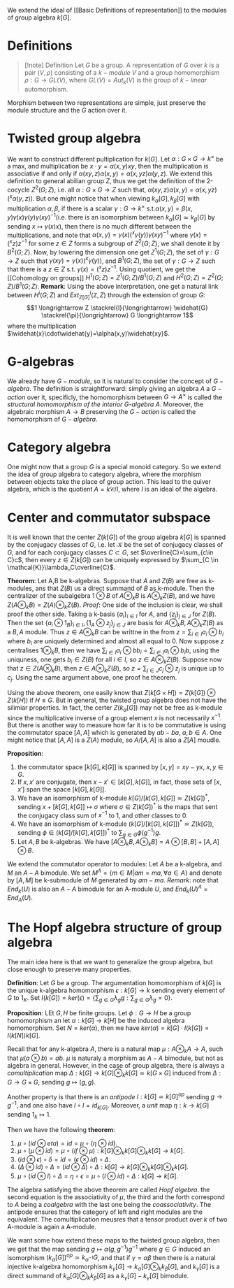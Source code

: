 We extend the ideal of [[Basic Definitions of representation]] to the modules of group algebra $k[G]$.

# Definitions
>[!note] Definition
>Let $G$ be a group. A representation of $G$ over $k$ is a pair $(V,\rho)$ consisting of a $k-module$ $V$ and a group homomorphism $\rho:G \rightarrow GL(V)$, where $GL(V)=Aut_k(V)$ is the group of $k-linear$ automorphism.

Morphism between two representations are simple, just preserve the module structure and the $G$ action over it.

# Twisted group algebra
We want to construct different pultiplication for $k[G]$. Let $\alpha:G \times G \rightarrow k^\times$ be a max, and multiplication be $x \cdot y=\alpha(x,y) xy$, then the multiplication is associative if and only if $\alpha(xy,z)\alpha(x,y)=\alpha(x,yz)\alpha(y,z)$. We extend this definition to general abilian group $Z$, thus we get the definition of the 2-cocycle $Z^2(G;Z)$, i.e. all $\alpha:G \times G \rightarrow Z$ such that, $\alpha(xy,z)\alpha(x,y)=\alpha(x,yz)(^x\alpha(y,z))$. But one might notice that when viewing $k_\alpha[G],k_\beta[G]$ with multiplication $\alpha,\beta$, if there is a scalar $\gamma:G \rightarrow k^\times$ s.t.$\alpha(x,y)=\beta(x,y)\gamma(x)\gamma(y)\gamma(xy)^{-1}$(i.e. there is an isomorphism between $k_\alpha[G] \simeq k_\beta[G]$ by sending $x \mapsto \gamma(x)x$), then there is no much different between the multiplications, and note that $\alpha(x,y)=\gamma(x)(^x\gamma(y))\gamma(xy)^{-1}$ where $\gamma(x)=(^xz)z^{-1}$ for some $z \in Z$ forms a subgroup of $Z^2(G;Z)$, we shall denote it by $B^2(G;Z)$. Now, by lowering the dimension one get $Z^1(G;Z)$, the set of $\gamma:G \rightarrow Z$ such that $\gamma(xy)=\gamma(x)(^x\gamma(y))$, and $B^1(G;Z)$, the set of $\gamma:G \rightarrow Z$ such that there is a $z \in Z$ s.t. $\gamma(x)=(^xz)z^{-1}$. Using quotient, we get the [[Cohomology on groups]] $H^1(G;Z)=Z^1(G;Z)/B^1(G;Z)$ and $H^2(G;Z)=Z^2(G;Z)/B^1(G;Z)$.
**Remark**: Using the above interpretation, one get a natural link between $H^i(G;Z)$ and $Ext_{\mathbb{Z}[G]}^i(\mathbb{Z},Z)$ through the extension of group $G$:
$$1 \longrightarrow Z \stackrel{l}{\longrightarrow} \widehat{G} \stackrel{\pi}{\longrightarrow} G \longrightarrow 1$$
where the multiplication $\widehat{x}\cdot\widehat{y}=\alpha(x,y)\widehat{xy}$.

# G-algebras
We already have $G-module$, so it is natural to consider the concept of $G-algebra$. The definition is straightforward: simply giving an algebra $A$ a $G-action$ over it, specificly, the homomorphism between $G \rightarrow A^\times$ is called the *structural homomorphism of the interior G-algebra A*. Moreover, the algebraic morphism $A \rightarrow B$ preserving the $G-action$ is called the homomorphism of $G-algebra$. 

# Category algebra
One might now that a group $G$ is a special monoid category. So we extend the idea of group algebra to category algebra, where the morphism between objects take the place of group action. This lead to the quiver algebra, which is the quotient $A=k\mathcal{C}/I$, where $I$ is an ideal of the algebra. 

# Center and commutator subspace
It is well known that the center $Z(k[G])$ of the group algebra $k[G]$ is spanned by the conjugacy classes of $G$, i.e. let $\mathcal{K}$ be the set of conjugacy classes of $G$, and for each conjugacy classes $C \subset G$, set $\overline{C}=\sum_{c\in C}c$, then every $z \in Z(k[G])$ can be uniquely expressed by $\sum_{C \in \mathcal{K}}\lambda_C\overline{C}$. 

**Theorem**: 
Let A,B be k-algebras. Suppose that $A$ and $Z(B)$ are free as k-modules, ans that $Z(B)$ us a direct summand of $B$ as k-module. Then the centralizer of the subalgebra $1 \otimes B$ of $A \otimes_k B$ is $A \otimes_k Z(B)$, and we have $Z(A \otimes_k B)= Z(A) \otimes_k Z(B)$.
*Proof*: 
One side of the inclusion is clear, we shall proof the other side. Taking a k-basis $\{a_i\}_{i \in I}$ for $A$, and $\{z_j\}_{j \in J}$ for $Z(B)$. Then the set $\{a_i \otimes 1_B\}_{i \in I},\{1_A \otimes z_j\}_{j \in J}$ are basis for $A \otimes_k B,A \otimes_k Z(B)$ as a $B,A$ module. Thus $z \in A \otimes_k B$ can be writtne in the from $z=\sum_{i \in I}a_i \otimes b_i$ where $b_i$ are uniquely determined and almost all equal to 0. Now suppose $z$ centralises $1 \otimes_k B$, then we have $\sum_{i \in I}a_i \otimes bb_i=\sum_{i \in I}a_i \otimes b_ib$, using the uniquness, one gets $b_i \in Z(B)$ for all $i \in I$, so $z \in A \otimes_k Z(B)$. Suppose now that $z \in Z(A \otimes_k B)$, then $z \in A \otimes_k Z(B)$, so $z=\sum_{j \in J}c_j \otimes z_j$ is unique up to $c_j$. Using the same argument above, one proof he theorem.

Using the above theorem, one easily know that $Z(k[G \times H])=Z(k[G]) \otimes Z(k[H])$ if $H \leq G$. But in general, the twisted group algebra does not have the silimiar properties. In fact, the certer $Z(k_{\alpha}[G])$ may not be free as k-module since the multiplicative inverse of a group element $x$ is not necessarily $x^{-1}$. But there is another way to measure how far it is to be commutative is using the commutator space $[A,A]$ which is generated by $ab-ba$, $a,b \in A$. One might notice that $[A,A]$ is a $Z(A)$ module, so $A/[A,A]$ is also a $Z[A]$ moudle. 

**Proposition**:
1. the commutator space $[k[G],k[G]]$ is spanned by $[x,y]=xy-yx,\  x,y \in G$.
2. If $x,x'$ are conjugate, then $x-x' \in [k[G],k[G]]$, in fact, those sets of $[x,x']$ span the space $[k[G],k[G]]$.
3. We have an isomorphism of k-module $k[G]/[k[G],k[G]] \simeq Z(k[G])^*$, sending $x+[k[G],k[G]] \mapsto \sigma$ where $\sigma \in Z(k[G])^*$ is the maps that sent the conjugacy class sum of $x^{-1}$ to 1, and other classes to 0. 
4. We have an isomorphism of k-module $(k[G]/[k[G],k[G]])^* \simeq Z(k[G])$, sending $\phi \in (k[G]/[k[G],k[G]])^*$ to $\sum_{g \in G} \phi(g^{-1})g$.
5. Let $A,B$ be k-algebras. We have $[A \otimes_k B,A \otimes_k B]=A \otimes [B,B]+[A,A] \otimes B$.

We extend the commutator operator to modules: Let $A$ be a k-algebra, and $M$ an $A-A$ bimodule. We set $M^A=\{m \in M | am=ma, \forall a \in A\}$ and denote by $[A,M]$ be k-submodule of $M$ generated by $am-ma$.
*Remark*: note that $End_k(U)$ is also an $A-A$ bimodule for an A-module $U$, and $End_k(U)^A=End_A(U)$.
# The Hopf algebra structure of group algebra
The main idea here is that we want to generalize the group algebra, but close enough to preserve many properties.

**Definition**: 
Let $G$ be a group. The argumentation homomorphism of $k[G]$ is the unique k-algebra homomorphism $\epsilon:k[G] \rightarrow k$ sending every element of $G$ to $1_K$. Set $I(k[G])=ker(\epsilon)= \{\sum_{g \in G} \lambda_g g: \sum_{g \in G} \lambda_g=0\}$.

**Proposition**: 
LEt $G,H$ be finite groups. Let $\phi:G \rightarrow H$ be a group homomorphism an let $\alpha:k[G] \rightarrow k[H]$ be the induced algebra homomorphism. Set $N=ker(\alpha)$, then we have $ker(\alpha)=k[G] \cdot I(k[G])=I(k[N])k[G]$. 

Recall that for any k-algebra $A$, there is a natural map $\mu:A \otimes_k A \rightarrow A$, such that $\mu(a \otimes b)=ab$. $\mu$ is naturaly a morphism as $A-A$ bimodule, but not as algebra in general. However, in the case of group algebra, there is always a *comultiplication* map $\Delta:k[G] \rightarrow k[G] \otimes_k k[G] \simeq k[G \times G]$ induced from $\Delta:G \rightarrow G \times G$, sending $g \mapsto (g,g)$. 

Another property is that there is an *antipode* $l:k[G] \simeq k[G]^{op}$ sending $g \rightarrow g^{-1}$, and one also have $l \circ l =id_{k[G]}$. Moreover, a *unit* map $\eta:k \rightarrow k[G]$ sending $1_k \mapsto 1$.

Then we have the following **theorem**:
1. $\mu \circ (id \otimes eta)=id=\mu \circ (\eta \otimes id)$.
2. $\mu \circ (\mu \otimes id)=\mu \circ (if \otimes \mu):k[G] \otimes_k k[G] \otimes_k k[G] \rightarrow k[G]$.
3. $(id \otimes \epsilon) \circ \delta = id = (\epsilon \otimes id) \circ \Delta$.
4. $(\Delta \otimes id) \circ \Delta = (id \otimes \Delta) \circ \Delta: k[G] \rightarrow k[G] \otimes_k k[G] \otimes_k k[G]$.
5. $\mu \circ (id \otimes l) \circ \Delta=\eta \circ \epsilon=\mu \circ (l \otimes id) \circ \Delta:k[G] \rightarrow k[G]$.

The algebra satisfying the above theorem are called *Hopf algebra*. the second equation is the associativity of $\mu$, the third and the forth correspond to $A$ being a *coalgebra* with the last one being the *coassociativity*. The antipode ensures that the category of left and right modules are the equivalent. The comultiplication meusres that a tensor product over $k$ of two A-module is again a A-module. 

We want some how extend these maps to the twisted group algebra, then we get that the map sending $g \mapsto \alpha(g,g^{-1})g^{-1}$ where $g \in G$ induced an isomorphism $(k_\alpha[G])^{op} \simeq k_{\alpha^{-1}}G$, and that if $\gamma=\alpha\beta$ then there is a natural injective k-algebra homomorphism $k_\gamma[G] \rightarrow k_\alpha[G] \otimes_k k_\beta[G]$, and $k_\gamma[G]$ is a direct summand of $k_\alpha[G] \otimes_k k_\beta[G]$ as a $k_\gamma[G]-k_\gamma[G]$ bimodule.